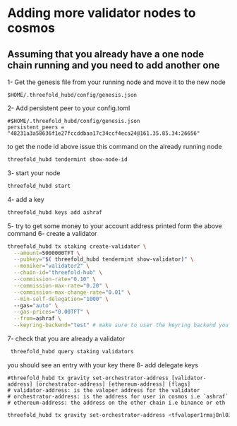 # Adding more validator nodes to cosmos

## Assuming that you already have a one node chain running and you need to add another one

1-  Get the genesis file from your running node and move it to the new node

```
$HOME/.threefold_hubd/config/genesis.json
```

2- Add persistent peer to your config.toml

```
#$HOME/.threefold_hubd/config/genesis.json
persistent_peers = "48231a3a58636f1e27fccddbaa17c34ccf4eca24@161.35.85.34:26656"
```

to get the node id above issue this command on the already running node

```sh
threefold_hubd tendermint show-node-id
```

3- start your node

```sh
threefold_hubd start
```

4- add a key

```sh
threefold_hubd keys add ashraf
```

5- try to get some money to your account address printed form the above command
6- create a validator

```sh
threefold_hubd tx staking create-validator \
  --amount=5000000TFT \
  --pubkey="$( threefold_hubd tendermint show-validator)" \
  --moniker="validator2" \
  --chain-id="threefold-hub" \
  --commission-rate="0.10" \
  --commission-max-rate="0.20" \
  --commission-max-change-rate="0.01" \
  --min-self-delegation="1000" \   
  --gas="auto" \
  --gas-prices="0.00TFT" \
  --from=ashraf \
  --keyring-backend="test" # make sure to user the keyring backend you created the key in
```

7- check that you are already a validator

```sh
 threefold_hubd query staking validators
```

you should see an entry with your key there
8- add delegate keys

```
#threefold_hubd tx gravity set-orchestrator-address [validator-address] [orchestrator-address] [ethereum-address] [flags]
# validator-address: is the valoper address for the validator
# orchestrator-address: is the address for user in cosmos i.e `ashraf`
# ethereum-address: the address on the other chain i.e binance or eth
```

```sh
threefold_hubd tx gravity set-orchestrator-address <tfvaloper1rmaj8nl03kzcrqajjnsnjh> tf1rmaj8nl03kzcrqajjnsnjh62hslaewf5t8xz4l 0xaE3A4c49268009A3160265b0bC9BD2edF1 --from ashraf --chain-id threefold-hub --keyring-backend test
```
